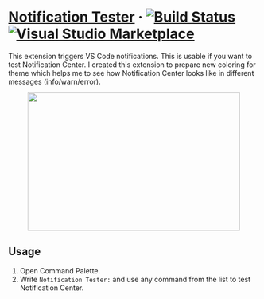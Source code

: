 # [Notification Tester](https://marketplace.visualstudio.com/items?itemName=svipben.notification-tester) &middot; [![Build Status](https://travis-ci.com/svipben/vscode-notification-tester.svg?branch=master)](https://travis-ci.com/svipben/vscode-notification-tester) [![Visual Studio Marketplace](https://vsmarketplacebadge.apphb.com/version/svipben.notification-tester.svg)](https://marketplace.visualstudio.com/items?itemName=svipben.notification-tester)

This extension triggers VS Code notifications. This is usable if you want to test Notification Center. I created this extension to prepare new coloring for theme which helps me to see how Notification Center looks like in different messages (info/warn/error).

<p align="center">
  <img src="https://raw.githubusercontent.com/svipben/vscode-notification-tester/master/images/notification-center.png" width="427" height="277">
</p>

## Usage

1.  Open Command Palette.
2.  Write `Notification Tester:` and use any command from the list to test Notification Center.
